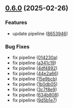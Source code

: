 ## [0.6.0](https://github.com/MartinSimango/dstruct/compare/v0.5.0...v0.6.0) (2025-02-26)

### Features

* update pipeline ([8653946](https://github.com/MartinSimango/dstruct/commit/865394639fa0973040686372cd4d4008cb03e14c))

### Bug Fixes

* fix pipeline ([014230a](https://github.com/MartinSimango/dstruct/commit/014230aeb74592b6164e82cda9e26ad97c745493))
* fix pipeline ([a341c19](https://github.com/MartinSimango/dstruct/commit/a341c19089dbd29d80bb7b731bf12ead88a431b6))
* fix pipeline ([4df4892](https://github.com/MartinSimango/dstruct/commit/4df4892b0012a47a2b2e3b65b1601b250d3086f6))
* fix pipeline ([44e2a66](https://github.com/MartinSimango/dstruct/commit/44e2a66af9631b328bb672af77a406ea3dc010db))
* fix pipeline ([15e9bcb](https://github.com/MartinSimango/dstruct/commit/15e9bcba9fd6d2d03c02ce1a7888d72330b486a7))
* fix pipeline ([1b0db05](https://github.com/MartinSimango/dstruct/commit/1b0db050bb841d78c57df0142aaa99699c99c044))
* fix pipeline ([3c7f8e9](https://github.com/MartinSimango/dstruct/commit/3c7f8e99f1b59f113205e527e6794a57bbd9cbfb))
* fix pipeline ([634b808](https://github.com/MartinSimango/dstruct/commit/634b8082da691191ef984643cbc210efc59a47e0))
* fix pipeline ([9d5b1e7](https://github.com/MartinSimango/dstruct/commit/9d5b1e7d27c34a49a2ea7cf4f5331b2c4172730e))
